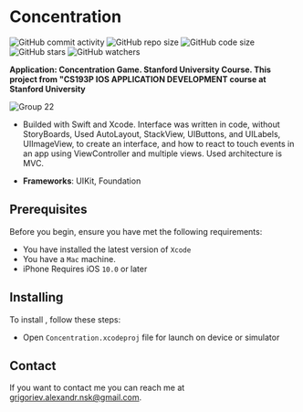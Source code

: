 # Concentration

![GitHub commit activity](https://img.shields.io/github/commit-activity/y/AlexCZ-RUS/Concentration)
![GitHub repo size](https://img.shields.io/github/repo-size/AlexCZ-RUS/Concentration)
![GitHub code size](https://img.shields.io/github/languages/code-size/AlexCZ-RUS/Concentration)
![GitHub stars](https://img.shields.io/github/stars/AlexCZ-RUS/Concentration?style=social)
![GitHub watchers](https://img.shields.io/github/watchers/AlexCZ-RUS/Concentration?style=social)


**Application: Concentration Game.
Stanford University Course.
This project from "CS193P IOS APPLICATION DEVELOPMENT course at Stanford University**

![Group 22](https://user-images.githubusercontent.com/37674802/118491336-2fdfd700-b71f-11eb-8635-f536ab4c8b8d.png)


- Builded with Swift and Xcode. Interface was written in code, without StoryBoards, Used AutoLayout, StackView, UIButtons, and UILabels, UIImageView, to create an interface, and how to react to touch events in an app using ViewController and multiple views.
Used architecture is MVC.


- **Frameworks**: UIKit, Foundation

## Prerequisites

Before you begin, ensure you have met the following requirements:
<!--- These are just example requirements. Add, duplicate or remove as required --->
* You have installed the latest version of `Xcode`
* You have a `Mac` machine. 
* iPhone Requires iOS `10.0` or later   


## Installing <Concentration>

To install <TheMovieManager>, follow these steps:

* Open  `Concentration.xcodeproj` file for launch on device or simulator

## Contact

If you want to contact me you can reach me at <grigoriev.alexandr.nsk@gmail.com>.

